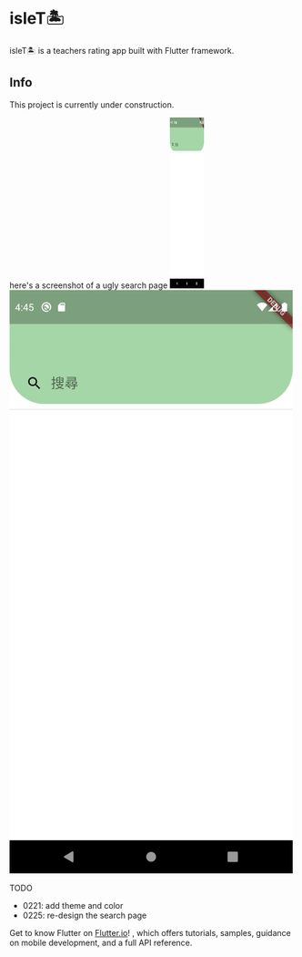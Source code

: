 # isleT🏝️

isleT🏝️ is a teachers rating app built with Flutter framework.

## Info

This project is currently under construction.

here's a screenshot of a ugly search page
<img src="https://github.com/jessiwu/isleT/blob/colorTheme/screenshots/searchPage.gif" width="60" height="300" />![Alt Text](https://github.com/jessiwu/isleT/blob/colorTheme/screenshots/searchPage.gif)

TODO
- 0221: add theme and color 
- 0225: re-design the search page

Get to know Flutter on
[Flutter.io](https://flutter.dev/)! , which offers tutorials,
samples, guidance on mobile development, and a full API reference.
